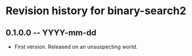 # Revision history for binary-search2

## 0.1.0.0 -- YYYY-mm-dd

* First version. Released on an unsuspecting world.
